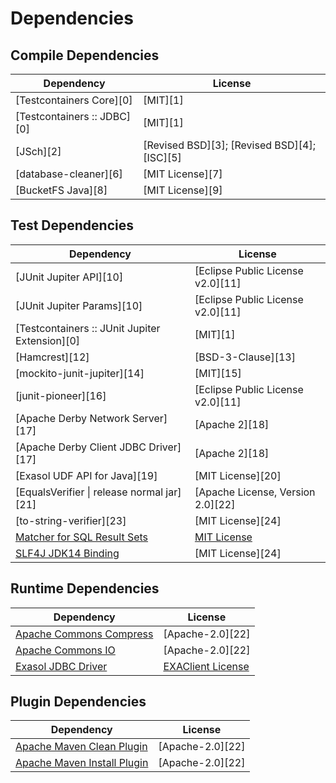 <!-- @formatter:off -->
# Dependencies

## Compile Dependencies

| Dependency                  | License                                      |
| --------------------------- | -------------------------------------------- |
| [Testcontainers Core][0]    | [MIT][1]                                     |
| [Testcontainers :: JDBC][0] | [MIT][1]                                     |
| [JSch][2]                   | [Revised BSD][3]; [Revised BSD][4]; [ISC][5] |
| [database-cleaner][6]       | [MIT License][7]                             |
| [BucketFS Java][8]          | [MIT License][9]                             |

## Test Dependencies

| Dependency                                     | License                           |
| ---------------------------------------------- | --------------------------------- |
| [JUnit Jupiter API][10]                        | [Eclipse Public License v2.0][11] |
| [JUnit Jupiter Params][10]                     | [Eclipse Public License v2.0][11] |
| [Testcontainers :: JUnit Jupiter Extension][0] | [MIT][1]                          |
| [Hamcrest][12]                                 | [BSD-3-Clause][13]                |
| [mockito-junit-jupiter][14]                    | [MIT][15]                         |
| [junit-pioneer][16]                            | [Eclipse Public License v2.0][11] |
| [Apache Derby Network Server][17]              | [Apache 2][18]                    |
| [Apache Derby Client JDBC Driver][17]          | [Apache 2][18]                    |
| [Exasol UDF API for Java][19]                  | [MIT License][20]                 |
| [EqualsVerifier \| release normal jar][21]     | [Apache License, Version 2.0][22] |
| [to-string-verifier][23]                       | [MIT License][24]                 |
| [Matcher for SQL Result Sets][25]              | [MIT License][26]                 |
| [SLF4J JDK14 Binding][27]                      | [MIT License][24]                 |

## Runtime Dependencies

| Dependency                    | License                 |
| ----------------------------- | ----------------------- |
| [Apache Commons Compress][28] | [Apache-2.0][22]        |
| [Apache Commons IO][29]       | [Apache-2.0][22]        |
| [Exasol JDBC Driver][30]      | [EXAClient License][31] |

## Plugin Dependencies

| Dependency                                              | License                                     |
| ------------------------------------------------------- | ------------------------------------------- |
| [Apache Maven Clean Plugin][32]                         | [Apache-2.0][22]                            |
| [Apache Maven Install Plugin][33]                       | [Apache-2.0][22]                            |
[25]: https://github.com/exasol/hamcrest-resultset-matcher/
[26]: https://github.com/exasol/hamcrest-resultset-matcher/blob/main/LICENSE
[27]: http://www.slf4j.org
[28]: https://commons.apache.org/proper/commons-compress/
[29]: https://commons.apache.org/proper/commons-io/
[30]: http://www.exasol.com/
[31]: https://repo1.maven.org/maven2/com/exasol/exasol-jdbc/25.2.2/exasol-jdbc-25.2.2-license.txt
[32]: https://maven.apache.org/plugins/maven-clean-plugin/
[33]: https://maven.apache.org/plugins/maven-install-plugin/
[34]: https://maven.apache.org/plugins/maven-resources-plugin/
[35]: https://maven.apache.org/plugins/maven-site-plugin/
[36]: http://docs.sonarqube.org/display/PLUG/Plugin+Library/sonar-maven-plugin
[37]: http://www.gnu.org/licenses/lgpl.txt
[38]: https://maven.apache.org/plugins/maven-toolchains-plugin/
[39]: https://maven.apache.org/plugins/maven-compiler-plugin/
[40]: https://maven.apache.org/enforcer/maven-enforcer-plugin/
[41]: https://www.mojohaus.org/flatten-maven-plugin/
[42]: https://sonatype.github.io/ossindex-maven/maven-plugin/
[43]: https://maven.apache.org/surefire/maven-surefire-plugin/
[44]: https://www.mojohaus.org/versions/versions-maven-plugin/
[45]: https://basepom.github.io/duplicate-finder-maven-plugin
[46]: http://www.apache.org/licenses/LICENSE-2.0.html
[47]: https://maven.apache.org/plugins/maven-artifact-plugin/
[48]: https://maven.apache.org/plugins/maven-deploy-plugin/
[49]: https://maven.apache.org/plugins/maven-gpg-plugin/
[50]: https://maven.apache.org/plugins/maven-source-plugin/
[51]: https://maven.apache.org/plugins/maven-javadoc-plugin/
[52]: http://www.sonatype.com/public-parent/nexus-maven-plugins/nexus-staging/nexus-staging-maven-plugin/
[53]: http://www.eclipse.org/legal/epl-v10.html
[54]: https://github.com/exasol/project-keeper/
[55]: https://github.com/exasol/project-keeper/blob/main/LICENSE
[56]: https://github.com/itsallcode/openfasttrace-maven-plugin
[57]: https://www.gnu.org/licenses/gpl-3.0.html
[58]: https://maven.apache.org/surefire/maven-failsafe-plugin/
[59]: https://www.jacoco.org/jacoco/trunk/doc/maven.html
[60]: https://www.eclipse.org/legal/epl-2.0/
[61]: https://github.com/exasol/quality-summarizer-maven-plugin/
[62]: https://github.com/exasol/quality-summarizer-maven-plugin/blob/main/LICENSE
[63]: https://github.com/exasol/error-code-crawler-maven-plugin/
[64]: https://github.com/exasol/error-code-crawler-maven-plugin/blob/main/LICENSE
[65]: https://github.com/git-commit-id/git-commit-id-maven-plugin
[66]: http://www.gnu.org/licenses/lgpl-3.0.txt
